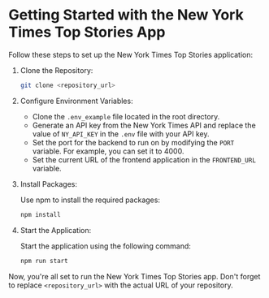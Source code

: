 # Getting Started with the New York Times Top Stories App

Follow these steps to set up the New York Times Top Stories application:

1. Clone the Repository:

   ```bash
   git clone <repository_url>
   ```

2. Configure Environment Variables:

   - Clone the `.env_example` file located in the root directory.
   - Generate an API key from the New York Times API and replace the value of `NY_API_KEY` in the `.env` file with your API key.
   - Set the port for the backend to run on by modifying the `PORT` variable. For example, you can set it to 4000.
   - Set the current URL of the frontend application in the `FRONTEND_URL` variable.

3. Install Packages:

   Use npm to install the required packages:

   ```bash
   npm install
   ```

4. Start the Application:

   Start the application using the following command:

   ```bash
   npm run start
   ```

Now, you're all set to run the New York Times Top Stories app. Don't forget to replace `<repository_url>` with the actual URL of your repository.
```